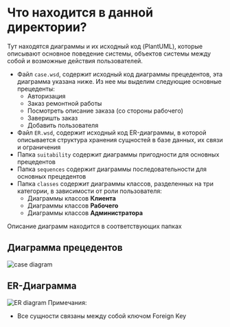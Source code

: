 # Что находится в данной директории?
Тут находятся диаграммы и их исходный код (PlantUML), которые описывают основное поведение системы, объектов системы между собой и возможные действия пользователей.
* Файл `case.wsd`, содержит исходный код диаграммы прецедентов, эта диаграмма указана ниже. Из нее мы выделим следующие основные прецеденты:
    * Авторизация
    * Заказ ремонтной работы
    * Посмотреть описание заказа (со стороны рабочего)
    * Заверишть заказ
    * Добавить пользователя
* Файл `ER.wsd`, содержит исходный код ER-диаграммы, в которой описывается структура хранения сущностей в базе данных, их связи и ограничения
* Папка `suitability` содержит диаграммы пригодности для основных прецедентов 
* Папка `sequences` содержит диаграммы последовательности для основных прецедентов
* Папка `classes` содержит диаграммы классов, разделенных на три категории, в зависимости от роли пользователя:
    * Диаграммы классов **Клиента**
    * Диаграммы классов **Рабочего**
    * Диаграммы классов **Администратора**

Описание диаграмм находится в соответствующих папках
## Диаграмма прецедентов
![case diagram](https://www.plantuml.com/plantuml/svg/1C6z4O0W30RGFbDa1JjBAnTmWXm4pF435puQf_UzQq4SkrKEifIeQW9Zi5j-mT5S0snqebMiJt5f73N9hhX7nsEVyd4IJGb5ilBVIXMifWu5qNs-ukBgkV0N7lqLKHVILi4ANPH2Z4WB2hee5BgffJzm6n9oJKpw2sV-g3CEGHig8QLW5C-SS-RScQjuGq41-JH7X1mEAPovyupfzgRZYMbX2uiFvZnmRTSotHjpEvvS3YOdb0rBzt0YfvcOmLB04lz0x_QlXoFltlDQU476j1Wv1OTIxseu64qz_J2Tpd_p3wyid66lgH3p-yemy2dUA90QGQKkBlmiQI6GXWmC7By4Mi0AZ9HPCVaQJS_N_jxnMLZy9B3QhT80yKa3MbRKJoYuOX72gLhQMEIIjTtqQ3EsAJH_QPCo45QCDWXrm718fAx9MRDkUxgUigLmaDDQwWP9UTGAhJOP8c4mFcTGXrwQQOB6XhePX_2tTcnM8EAlClzSuy4PDapak7zhMfmknDAYOYLNA9HhHezmvqTTkxl3R-NdYwNHCbeTLOYHLLNlY5YJDT9i6OpAXP2lr0RwkcMViU5dTpIgdOrtCHZr-N_l2m00)
## ER-Диаграмма
![ER diagram](https://www.plantuml.com/plantuml/svg/jLLRJzim57xthpYFCANInDiYJQA2eA6nZcMj44-L6n-eLLyYNu2ktNyVSPrYDQHTfUtDzNVfvtFiatFhg75U2YXAGko2gveQAe7X0_N2NMdbVl9V26SV2K7bk5k2jsWih0W0PpbOD9mAk2sllmtBU_XQtCFe-nX6aviR0Z0O40159URWyCMbaD2FNCNjoUZwnwH8qPfQ-wmDw-gC5fY74DDc-GRzRWDAMisvmgbRrdXqq6wYQBxhFZDKiVzdBwbP7ENUd3O7hXm-eadH4BIBH5sCSjB8imttj1ld7_HRFoiqxyPeZdemNv1dmJlDPz4yyMfllhyeFm3pXZgkrLHgvURsrKTI8RXoxv8ONHwYpBKtXpYIA--mXrKRNc4E32l-Yfvyok3iz0tlLc1pOuveKnGUrPB-ElMNPqzLzXQZfmOxzoAU8WkHqvkX3JjoJZ7gS1hcOHxMMm9S5bV3oSqOBYPbMOp6qylXk6W5g5YaHrRhMMbP2tIOmqnhWLHr_HweiDWOeQqChntNSI9slBnrMlQy7tp1oZkTW3lg-8YxuWEt8Arpco1htR9MUWftNugoI4uCd-F9GZUyJARrAaxmu7whhUKpWV14XKSR_ku3N0YEoeNbdJOBD64vP9Ahnf0qPdQz7WpqQkkRRcuQJxQJQxCBwM3jea5FWZJiwTNsOP5K6S7q6tE04KPgXw87wzNEqoNnPmzApb4nByKV)
Примечания:
* Все сущности связаны между собой ключом Foreign Key